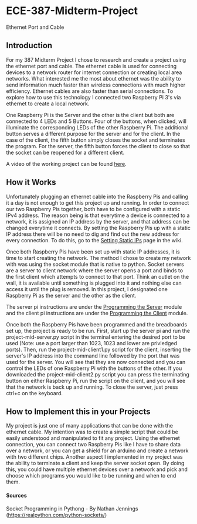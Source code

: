 # ECE-387-Midterm-Project
Ethernet Port and Cable

## Introduction
   For my 387 Midterm Project I chose to research and create a project using the ethernet port and cable. The ethernet cable is used for connecting devices to a network router for internet connection or creating local area networks. What interested me the most about ethernet was the ability to send information much faster than wireless connections with much higher efficiency. Ethernet cables are also faster than serial connections. To explore how to use this technology I connected two Raspberry Pi 3's via ethernet to create a local network.
   
   One Raspberry Pi is the Server and the other is the client but both are connected to 4 LEDs and 5 Buttons. Four of the buttons, when clicked, will illuminate the corresponding LEDs of the other Raspberry Pi. The additional button serves a different purpose for the server and for the client. In the case of the client, the fifth button simply closes the socket and terminates the program. For the server, the fifth button forces the client to close so that the socket can be reopened for a different client.
   
   A video of the working project can be found [here](https://www.youtube.com/watch?v=Nnm_pEIHlFs&t=1s).

## How it Works
   Unfortunately plugging an ethernet cable into the Raspberry Pis and calling it a day is not enough to get this project up and running. In order to connect our two Raspberry Pis together, both have to be configured with a static IPv4 address. The reason being is that everytime a device is connected to a network, it is assigned an IP address by the server, and that address can be changed everytime it connects. By setting the Raspberry Pis up with a static IP address there will be no need to dig and find out the new address for every connection. To do this, go to the [Setting Static IPs](SettingStaticIP.md) page in the wiki.
   
   Once both Raspberry Pis have been set up with static IP addresses, it is time to start creating the network. The method I chose to create my network with was using the socket module that is native to python. Socket servers are a server to client network where the server opens a port and binds to the first client which attempts to connect to that port. Think an outlet on the wall, it is available until something is plugged into it and nothing else can access it until the plug is removed. In this project, I designated one Raspberry Pi as the server and the other as the client. 
   
   The server pi instructions are under the [Programming the Server](Programming-the-Server.md) module and the client pi instructions are under the [Programming the Client](Programming-the-Client.md) module. 
   
   Once both the Raspberry Pis have been programmed and the breadboards set up, the project is ready to be run. First, start up the server pi and run the project-mid-server.py script in the terminal entering the desired port to be used (Note: use a port larger than 1023, 1023 and lower are privledged ports). Then, run the project-mid-client1.py script for the client, inserting the server's IP address into the command line followed by the port that was used for the server. You will see that they are now connected and you can control the LEDs of one Raspberry Pi with the buttons of the other. If you downloaded the project-mid-client2.py script you can press the terminating button on either Raspberry Pi, run the script on the client, and you will see that the network is back up and running. To close the server, just press ctrl+c on the keyboard.
   
## How to Implement this in your Projects
   My project is just one of many applications that can be done with the ethernet cable. My intention was to create a simple script that could be easily understood and manipulated to fit any project. Using the ethernet connection, you can connect two Raspberry Pis like I have to share data over a network, or you can get a shield for an arduino and create a network with two different chips. Another aspect I implemented in my project was the ability to terminate a client and keep the server socket open. By doing this, you could have multiple ethernet devices over a network and pick and choose which programs you would like to be running and when to end them.
   
#### Sources
Socket Programming in Pythong - By Nathan Jennings (https://realpython.com/python-sockets/)
